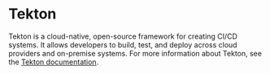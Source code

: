 # Tekton

Tekton is a cloud-native, open-source framework for creating CI/CD systems.
It allows developers to build, test, and deploy across cloud providers and on-premise systems.
For more information about Tekton, see the [Tekton documentation](https://tekton.dev/docs/).
